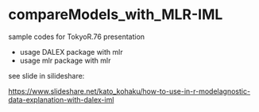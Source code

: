 # compareModels_with_MLR-IML

sample codes for TokyoR.76 presentation

* usage DALEX package with mlr
* usage mlr package with mlr

see slide in silideshare:

https://www.slideshare.net/kato_kohaku/how-to-use-in-r-modelagnostic-data-explanation-with-dalex-iml

